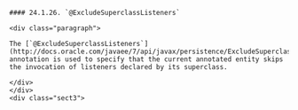     #### 24.1.26. `@ExcludeSuperclassListeners`

    <div class="paragraph">

    The [`@ExcludeSuperclassListeners`](http://docs.oracle.com/javaee/7/api/javax/persistence/ExcludeSuperclassListeners.html)  annotation is used to specify that the current annotated entity skips the invocation of listeners declared by its superclass.

    </div>
    </div>
    <div class="sect3">